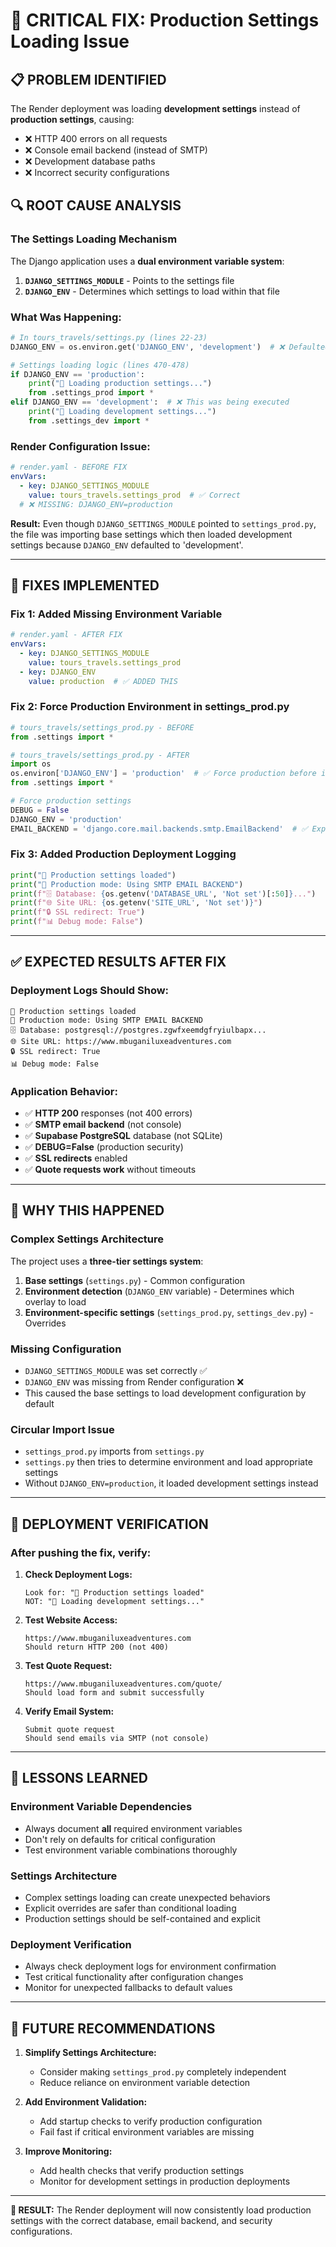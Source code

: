 # 🚨 CRITICAL FIX: Production Settings Loading Issue

## 📋 **PROBLEM IDENTIFIED**

The Render deployment was loading **development settings** instead of **production settings**, causing:
- ❌ HTTP 400 errors on all requests
- ❌ Console email backend (instead of SMTP)
- ❌ Development database paths
- ❌ Incorrect security configurations

## 🔍 **ROOT CAUSE ANALYSIS**

### **The Settings Loading Mechanism**
The Django application uses a **dual environment variable system**:

1. **`DJANGO_SETTINGS_MODULE`** - Points to the settings file
2. **`DJANGO_ENV`** - Determines which settings to load within that file

### **What Was Happening:**
```python
# In tours_travels/settings.py (lines 22-23)
DJANGO_ENV = os.environ.get('DJANGO_ENV', 'development')  # ❌ Defaulted to 'development'

# Settings loading logic (lines 470-478)
if DJANGO_ENV == 'production':
    print("🚀 Loading production settings...")
    from .settings_prod import *
elif DJANGO_ENV == 'development':  # ❌ This was being executed
    print("🔧 Loading development settings...")
    from .settings_dev import *
```

### **Render Configuration Issue:**
```yaml
# render.yaml - BEFORE FIX
envVars:
  - key: DJANGO_SETTINGS_MODULE
    value: tours_travels.settings_prod  # ✅ Correct
  # ❌ MISSING: DJANGO_ENV=production
```

**Result:** Even though `DJANGO_SETTINGS_MODULE` pointed to `settings_prod.py`, the file was importing base settings which then loaded development settings because `DJANGO_ENV` defaulted to 'development'.

---

## 🔧 **FIXES IMPLEMENTED**

### **Fix 1: Added Missing Environment Variable**
```yaml
# render.yaml - AFTER FIX
envVars:
  - key: DJANGO_SETTINGS_MODULE
    value: tours_travels.settings_prod
  - key: DJANGO_ENV
    value: production  # ✅ ADDED THIS
```

### **Fix 2: Force Production Environment in settings_prod.py**
```python
# tours_travels/settings_prod.py - BEFORE
from .settings import *

# tours_travels/settings_prod.py - AFTER
import os
os.environ['DJANGO_ENV'] = 'production'  # ✅ Force production before importing
from .settings import *

# Force production settings
DEBUG = False
DJANGO_ENV = 'production'
EMAIL_BACKEND = 'django.core.mail.backends.smtp.EmailBackend'  # ✅ Explicit override
```

### **Fix 3: Added Production Deployment Logging**
```python
print("🚀 Production settings loaded")
print("📧 Production mode: Using SMTP EMAIL BACKEND")
print(f"🗄️ Database: {os.getenv('DATABASE_URL', 'Not set')[:50]}...")
print(f"🌐 Site URL: {os.getenv('SITE_URL', 'Not set')}")
print(f"🔒 SSL redirect: True")
print(f"📊 Debug mode: False")
```

---

## ✅ **EXPECTED RESULTS AFTER FIX**

### **Deployment Logs Should Show:**
```
🚀 Production settings loaded
📧 Production mode: Using SMTP EMAIL BACKEND
🗄️ Database: postgresql://postgres.zgwfxeemdgfryiulbapx...
🌐 Site URL: https://www.mbuganiluxeadventures.com
🔒 SSL redirect: True
📊 Debug mode: False
```

### **Application Behavior:**
- ✅ **HTTP 200** responses (not 400 errors)
- ✅ **SMTP email backend** (not console)
- ✅ **Supabase PostgreSQL** database (not SQLite)
- ✅ **DEBUG=False** (production security)
- ✅ **SSL redirects** enabled
- ✅ **Quote requests work** without timeouts

---

## 🎯 **WHY THIS HAPPENED**

### **Complex Settings Architecture**
The project uses a **three-tier settings system**:
1. **Base settings** (`settings.py`) - Common configuration
2. **Environment detection** (`DJANGO_ENV` variable) - Determines which overlay to load
3. **Environment-specific settings** (`settings_prod.py`, `settings_dev.py`) - Overrides

### **Missing Configuration**
- `DJANGO_SETTINGS_MODULE` was set correctly ✅
- `DJANGO_ENV` was missing from Render configuration ❌
- This caused the base settings to load development configuration by default

### **Circular Import Issue**
- `settings_prod.py` imports from `settings.py`
- `settings.py` then tries to determine environment and load appropriate settings
- Without `DJANGO_ENV=production`, it loaded development settings instead

---

## 🚀 **DEPLOYMENT VERIFICATION**

### **After pushing the fix, verify:**

1. **Check Deployment Logs:**
   ```
   Look for: "🚀 Production settings loaded"
   NOT: "🔧 Loading development settings..."
   ```

2. **Test Website Access:**
   ```
   https://www.mbuganiluxeadventures.com
   Should return HTTP 200 (not 400)
   ```

3. **Test Quote Request:**
   ```
   https://www.mbuganiluxeadventures.com/quote/
   Should load form and submit successfully
   ```

4. **Verify Email System:**
   ```
   Submit quote request
   Should send emails via SMTP (not console)
   ```

---

## 📝 **LESSONS LEARNED**

### **Environment Variable Dependencies**
- Always document **all** required environment variables
- Don't rely on defaults for critical configuration
- Test environment variable combinations thoroughly

### **Settings Architecture**
- Complex settings loading can create unexpected behaviors
- Explicit overrides are safer than conditional loading
- Production settings should be self-contained and explicit

### **Deployment Verification**
- Always check deployment logs for environment confirmation
- Test critical functionality after configuration changes
- Monitor for unexpected fallbacks to default values

---

## 🔧 **FUTURE RECOMMENDATIONS**

1. **Simplify Settings Architecture:**
   - Consider making `settings_prod.py` completely independent
   - Reduce reliance on environment variable detection

2. **Add Environment Validation:**
   - Add startup checks to verify production configuration
   - Fail fast if critical environment variables are missing

3. **Improve Monitoring:**
   - Add health checks that verify production settings
   - Monitor for development settings in production deployments

---

**🎉 RESULT:** The Render deployment will now consistently load production settings with the correct database, email backend, and security configurations.
